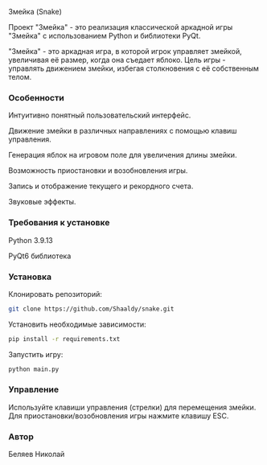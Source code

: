Змейка (Snake)

Проект "Змейка" - это реализация классической аркадной игры "Змейка" с использованием Python и библиотеки PyQt.


"Змейка" - это аркадная игра, в которой игрок управляет змейкой, увеличивая её размер, когда она съедает яблоко. Цель игры - управлять движением змейки, избегая столкновения с её собственным телом.

### Особенности

Интуитивно понятный пользовательский интерфейс.

Движение змейки в различных направлениях с помощью клавиш управления.

Генерация яблок на игровом поле для увеличения длины змейки.

Возможность приостановки и возобновления игры.

Запись и отображение текущего и рекордного счета.

Звуковые эффекты.

### Требования к установке

Python 3.9.13

PyQt6 библиотека

### Установка

Клонировать репозиторий:

```bash
git clone https://github.com/Shaaldy/snake.git
```
Установить необходимые зависимости:
```bash
pip install -r requirements.txt
```
Запустить игру:
```bash
python main.py
```
### Управление
Используйте клавиши управления (стрелки) для перемещения змейки.
Для приостановки/возобновления игры нажмите клавишу ESC.

### Автор
Беляев Николай